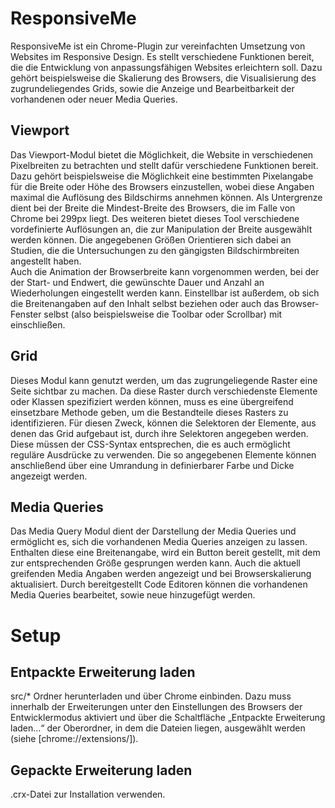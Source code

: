 # ResponsiveMe
ResponsiveMe ist ein Chrome-Plugin zur vereinfachten Umsetzung von Websites im Responsive Design.
Es stellt verschiedene Funktionen bereit, die die Entwicklung von anpassungsfähigen Websites erleichtern soll. 
Dazu gehört beispielsweise die Skalierung des Browsers, die Visualisierung des zugrundeliegendes Grids, sowie die Anzeige und Bearbeitbarkeit der vorhandenen oder neuer Media Queries.

## Viewport
Das Viewport-Modul bietet die Möglichkeit, die Website in verschiedenen Pixelbreiten zu betrachten und stellt dafür verschiedene Funktionen bereit.
Dazu gehört beispielsweise die Möglichkeit eine bestimmten Pixelangabe für die Breite oder Höhe des Browsers einzustellen, wobei diese Angaben maximal die Auflösung des Bildschirms annehmen können. Als Untergrenze dient bei der Breite die Mindest-Breite des Browsers, die im Falle von Chrome bei 299px liegt.
Des weiteren bietet dieses Tool verschiedene vordefinierte Auflösungen an, die zur Manipulation der Breite ausgewählt werden können. Die angegebenen Größen Orientieren sich dabei an Studien, die die Untersuchungen zu den gängigsten Bildschirmbreiten angestellt haben.   
Auch die Animation der Browserbreite kann vorgenommen werden, bei der der Start- und Endwert, die gewünschte Dauer und Anzahl an Wiederholungen eingestellt werden kann.
Einstellbar ist außerdem, ob sich die Breitenangaben auf den Inhalt selbst beziehen oder auch das Browser-Fenster selbst (also beispielsweise die Toolbar oder Scrollbar) mit einschließen.

## Grid
Dieses Modul kann genutzt werden, um das zugrungeliegende Raster eine Seite sichtbar zu machen. Da diese Raster durch verschiedenste Elemente oder Klassen spezifiziert werden können, muss es eine übergreifend einsetzbare Methode geben, um die Bestandteile dieses Rasters zu identifizieren. Für diesen Zweck, können die Selektoren der Elemente, aus denen das Grid aufgebaut ist, durch ihre Selektoren angegeben werden. Diese müssen der CSS-Syntax entsprechen, die es auch ermöglicht reguläre Ausdrücke zu verwenden. Die so angegebenen Elemente können anschließend über eine Umrandung in definierbarer Farbe und Dicke angezeigt werden.

## Media Queries
Das Media Query Modul dient der Darstellung der Media Queries und ermöglicht es, sich die vorhandenen Media Queries anzeigen zu lassen. Enthalten diese eine Breitenangabe, wird ein Button bereit gestellt, mit dem zur entsprechenden Größe gesprungen werden kann. Auch die aktuell greifenden Media Angaben werden angezeigt und bei Browserskalierung aktualisiert. Durch bereitgestellt Code Editoren können die vorhandenen Media Queries bearbeitet, sowie neue hinzugefügt werden.

# Setup
## Entpackte Erweiterung laden
src/* Ordner herunterladen und über Chrome einbinden. 
Dazu muss innerhalb der Erweiterungen unter den Einstellungen des Browsers der Entwicklermodus aktiviert und über die Schaltfläche „Entpackte Erweiterung laden...“ der Oberordner, in dem die Dateien liegen, ausgewählt werden (siehe [chrome://extensions/]).

## Gepackte Erweiterung laden
.crx-Datei zur Installation verwenden.
